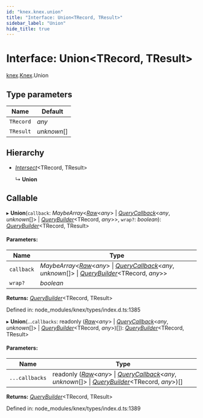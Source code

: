 ```yaml
---
id: "knex.knex.union"
title: "Interface: Union<TRecord, TResult>"
sidebar_label: "Union"
hide_title: true
---
```


# Interface: Union<TRecord, TResult\>

[knex](../modules/knex.md).[Knex](../modules/knex.knex-1.md).Union

## Type parameters

Name | Default |
------ | ------ |
`TRecord` | *any* |
`TResult` | *unknown*[] |

## Hierarchy

* [*Intersect*](knex.knex.intersect.md)<TRecord, TResult\>

  ↳ **Union**

## Callable

▸ **Union**(`callback`: *MaybeArray*<[*Raw*](knex.knex.raw.md)<*any*\> \| [*QueryCallback*](../modules/knex.knex-1.md#querycallback)<*any*, *unknown*[]\> \| [*QueryBuilder*](../classes/knex.knex.querybuilder.md)<TRecord, *any*\>\>, `wrap?`: *boolean*): [*QueryBuilder*](../classes/knex.knex.querybuilder.md)<TRecord, TResult\>

#### Parameters:

Name | Type |
------ | ------ |
`callback` | *MaybeArray*<[*Raw*](knex.knex.raw.md)<*any*\> \| [*QueryCallback*](../modules/knex.knex-1.md#querycallback)<*any*, *unknown*[]\> \| [*QueryBuilder*](../classes/knex.knex.querybuilder.md)<TRecord, *any*\>\> |
`wrap?` | *boolean* |

**Returns:** [*QueryBuilder*](../classes/knex.knex.querybuilder.md)<TRecord, TResult\>

Defined in: node_modules/knex/types/index.d.ts:1385

▸ **Union**(...`callbacks`: readonly ([*Raw*](knex.knex.raw.md)<*any*\> \| [*QueryCallback*](../modules/knex.knex-1.md#querycallback)<*any*, *unknown*[]\> \| [*QueryBuilder*](../classes/knex.knex.querybuilder.md)<TRecord, *any*\>)[]): [*QueryBuilder*](../classes/knex.knex.querybuilder.md)<TRecord, TResult\>

#### Parameters:

Name | Type |
------ | ------ |
`...callbacks` | readonly ([*Raw*](knex.knex.raw.md)<*any*\> \| [*QueryCallback*](../modules/knex.knex-1.md#querycallback)<*any*, *unknown*[]\> \| [*QueryBuilder*](../classes/knex.knex.querybuilder.md)<TRecord, *any*\>)[] |

**Returns:** [*QueryBuilder*](../classes/knex.knex.querybuilder.md)<TRecord, TResult\>

Defined in: node_modules/knex/types/index.d.ts:1389

